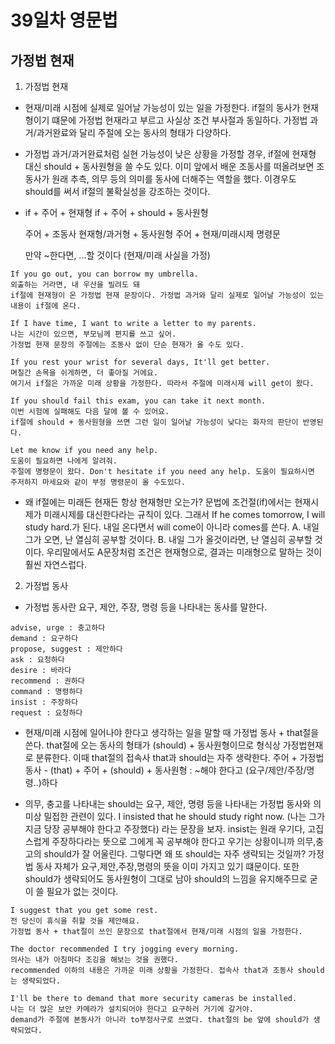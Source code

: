 # 39일차 영문법

## 가정법 현재

1. 가정법 현재

-   현재/미래 시점에 실제로 일어날 가능성이 있는 일을 가정한다.
    if절의 동사가 현재형이기 떄문에 가정법 현재라고 부르고 사실상 조건 부사절과 동일하다.
    가정법 과거/과거완료와 달리 주절에 오는 동사의 형태가 다양하다.

-   가정법 과거/과거완료처럼 실현 가능성이 낮은 상황을 가정할 경우, if절에 현재형 대신 should + 동사원형을 쓸 수도 있다.
    이미 앞에서 배운 조동사를 떠올려보면 조동사가 원래 추측, 의무 등의 의미를 동사에 더해주는 역할을 했다.
    이경우도 should를 써서 if절의 불확실성을 강조하는 것이다.

-   if + 주어 + 현재형
    if + 주어 + should + 동사원형

    주어 + 조동사 현재형/과거형 + 동사원형
    주어 + 현재/미래시제
    명령문

    만약 ~한다면, ...할 것이다 (현재/미래 사실을 가정)

```
If you go out, you can borrow my umbrella.
외출하는 거라면, 내 우산을 빌려도 돼
if절에 현재형이 온 가정법 현재 문장이다. 가정법 과거와 달리 실제로 일어날 가능성이 있는 내용이 if절에 온다.

If I have time, I want to write a letter to my parents.
나는 시간이 있으면, 부모님께 편지를 쓰고 싶어.
가정법 현재 문장의 주절에는 조동사 없이 단순 현재가 올 수도 있다.

If you rest your wrist for several days, It'll get better.
며칠간 손목을 쉬게하면, 더 좋아질 거에요.
여기서 if절은 가까운 미래 상황을 가정한다. 따라서 주절에 미래시제 will get이 왔다.

If you should fail this exam, you can take it next month.
이번 시험에 실패해도 다음 달에 볼 수 있어요.
if절에 should + 동사원형을 쓰면 그런 일이 일어날 가능성이 낮다는 화자의 판단이 반영된다.

Let me know if you need any help.
도움이 필요하면 나에게 알려줘.
주절에 명령문이 왔다. Don't hesitate if you need any help. 도움이 필요하시면 주저하지 마세요와 같이 부정 명령문이 올 수도있다.
```

-   왜 if절에는 미래든 현재든 항상 현재형만 오는가?
    문법에 조건절(if)에서는 현재시제가 미래시제를 대신한다라는 규칙이 있다. 그래서 If he comes tomorrow, I will study hard.가 된다.
    내일 온다면서 will come이 아니라 comes를 쓴다.
    A. 내일 그가 오면, 난 열심히 공부할 것이다.
    B. 내일 그가 올것이라면, 난 열심히 공부할 것이다.
    우리말에서도 A문장처럼 조건은 현재형으로, 결과는 미래형으로 말하는 것이 훨씬 자연스럽다.

2. 가정법 동사

-   가정법 동사란 요구, 제안, 주장, 명령 등을 나타내는 동사를 말한다.

```
advise, urge : 충고하다
demand : 요구하다
propose, suggest : 제안하다
ask : 요청하다
desire : 바라다
recommend : 권하다
command : 명령하다
insist : 주장하다
request : 요청하다
```

-   현재/미래 시점에 일어나야 한다고 생각하는 일을 말할 때 가정법 동사 + that절을 쓴다.
    that절에 오는 동사의 형태가 (should) + 동사원형이므로 형식상 가정법현재로 분류한다. 이때 that절의 접속사 that과 should는 자주 생략한다.
    주어 + 가정법 동사 - (that) + 주어 + (should) + 동사원형 : ~해야 한다고 (요구/제안/주장/명령..)하다

-   의무, 충고를 나타내는 should는 요구, 제안, 명령 등을 나타내는 가정법 동사와 의미상 밀접한 관련이 있다.
    I insisted that he should study right now. (나는 그가 지금 당장 공부해야 한다고 주장했다) 라는 문장을 보자.
    insist는 원래 우기다, 고집스럽게 주장하다라는 뜻으로 그에게 꼭 공부해야 한다고 우기는 상황이니까 의무,충고의 should가 잘 어울린다.
    그렇다면 왜 또 should는 자주 생략되는 것일까? 가정법 동사 자체가 요구,제안,주장,명령의 뜻을 이미 가지고 있기 떄문이다.
    또한 should가 생략되어도 동사원형이 그대로 남아 should의 느낌을 유지해주므로 굳이 쓸 필요가 없는 것이다.

```
I suggest that you get some rest.
전 당신이 휴식을 취할 것을 제안해요.
가정법 동사 + that절이 쓰인 문장으로 that절에서 현재/미래 시점의 일을 가정한다.

The doctor recommended I try jogging every morning.
의사는 내가 아침마다 조깅을 해보는 것을 권했다.
recommended 이하의 내용은 가까운 미래 상황을 가정한다. 접속사 that과 조동사 should는 생략되었다.

I'll be there to demand that more security cameras be installed.
나는 더 많은 보안 카메라가 설치되어야 한다고 요구하러 거기에 갈거야.
demand가 주절에 본동사가 아니라 to부정사구로 쓰였다. that절의 be 앞에 should가 생략되었다.
```

